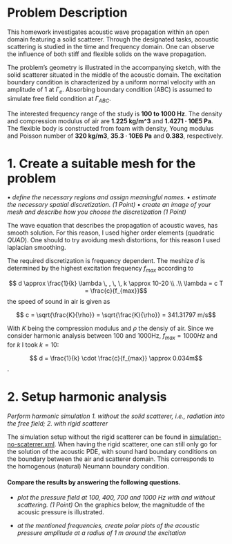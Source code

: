 # Problem Description
This homework investigates acoustic wave propagation within an open domain featuring a solid scatterer. Through the designated tasks, acoustic scattering is studied in the time and frequency domain. One can observe the influence of
both stiff and flexible solids on the wave propagation.

The problem’s geometry is illustrated in the accompanying sketch, with the solid
scatterer situated in the middle of the acoustic domain. The excitation boundary
condition is characterized by a uniform normal velocity with an amplitude of 1 at $\Gamma_{e}$. Absorbing boundary condition (ABC) is assumed to simulate free field condition at $\Gamma_{ABC}$.

The interested frequency range of the study is **100 to 1000 Hz**. The density and compression modulus of air are **1.225 kg/m^3** and **1.4271 · 10E5 Pa**. The flexible
body is constructed from foam with density, Young modulus and Poisson number of **320 kg/m3**, **35.3 · 10E6 Pa** and **0.383**, respectively.

# 1. Create a suitable mesh for the problem
• _define the necessary regions and assign meaningful names._
• _estimate the necessary spatial discretization. (1 Point)_
• _create an image of your mesh and describe how you choose the discretization (1 Point)_

The wave equation that describes the propagation of acoustic waves, has smooth solution. For this reason, I used higher order elements (quadratic _QUAD_). One should to try avoidung mesh distortions, for this reason I used laplacian smoothing.  <br>

The required discretization is frequency dependent. The meshize $d$ is determined by the highest excitation frequency $f_{max}$ according to 

$$ d \approx \frac{1}{k} \lambda \, , \, \, k \approx 10-20 \\ .\\
\lambda = c T = \frac{c}{f_{max}}$$
the speed of sound in air is given as

$$ c = \sqrt{\frac{K}{\rho}} =  \sqrt{\frac{K}{\rho}} = 341.31797 m/s$$

With $K$ being the compression modulus and $\rho$ the densiy of air. Since we consider harmonic analysis between 100 and 1000Hz, $f_{max}= 1000 Hz$ and for $k$ I took $k=10$:

$$ d = \frac{1}{k} \cdot \frac{c}{f_{max}} \approx 0.034m$$.

# 2. Setup harmonic analysis
_Perform harmonic simulation_
_1. without the solid scatterer, i.e., radiation into the free field;_
_2. with rigid scatterer_

The simulation setup without the rigid scatterer can be found in [simulation-no-scaterrer.xml](simulation-no-scaterrer.xml). When having the rigid scatterer, one can still only go for the solution of the acoustic PDE, with sound hard boundary conditions on the boundary between the air and scatterer domain. This corresponds to the homogenous (natural) Neumann boundary condition.

#### Compare the results by answering the following questions.
- _plot the pressure field at 100, 400, 700 and 1000 Hz with and without scattering. (1 Point)_
On the graphics below, the magnitudde of the acousic pressure is illustrated.

- _at the mentioned frequencies, create polar plots of the acoustic pressure amplitude at a radius of 1 m around the excitation_

